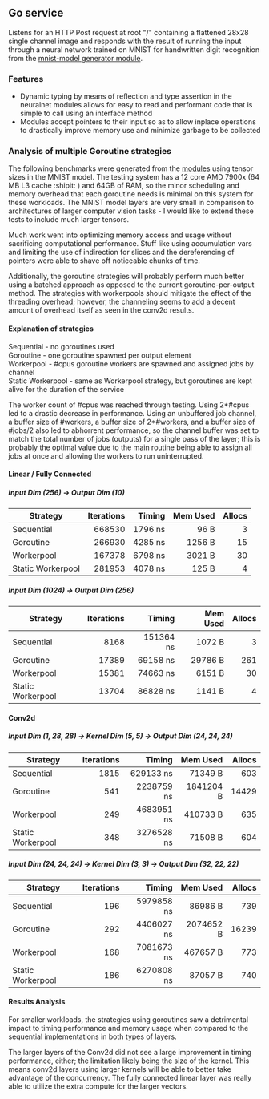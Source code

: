 ## Go service
Listens for an HTTP Post request at root "/" containing a flattened 28x28 single channel image and responds with the result of running the input through a neural network trained on MNIST for handwritten digit recognition from the [mnist-model generator module](../mnist-model-generator).

### Features
- Dynamic typing by means of reflection and type assertion in the neuralnet modules allows for easy to read and performant code that is simple to call using an interface method
- Modules accept pointers to their input so as to allow inplace operations to drastically improve memory use and minimize garbage to be collected

### Analysis of multiple Goroutine strategies
The following benchmarks were generated from the [modules](./neuralnet/module/) using tensor sizes in the MNIST model. The testing system has a 12 core AMD 7900x (64 MB L3 cache :shipit: ) and 64GB of RAM, so the minor scheduling and memory overhead that each goroutine needs is minimal on this system for these workloads. The MNIST model layers are very small in comparison to architectures of larger computer vision tasks - I would like to extend these tests to include much larger tensors.

Much work went into optimizing memory access and usage without sacrificing computational performance. Stuff like using accumulation vars and limiting the use of indirection for slices and the dereferencing of pointers were able to shave off noticeable chunks of time.

Additionally, the goroutine strategies will probably perform much better using a batched approach as opposed to the current goroutine-per-output method. The strategies with workerpools should mitigate the effect of the threading overhead; however, the channeling seems to add a decent amount of overhead itself as seen in the conv2d results.

#### Explanation of strategies
Sequential - no goroutines used\
Goroutine - one goroutine spawned per output element\
Workerpool - #cpus goroutine workers are spawned and assigned jobs by channel\
Static Workerpool - same as Workerpool strategy, but goroutines are kept alive for the duration of the service

The worker count of #cpus was reached through testing. Using 2*#cpus led to a drastic decrease in performance. Using an unbuffered job channel, a buffer size of #workers, a buffer size of 2*#workers, and a buffer size of #jobs/2 also led to abhorrent performance, so the channel buffer was set to match the total number of jobs (outputs) for a single pass of the layer; this is probably the optimal value due to the main routine being able to assign all jobs at once and allowing the workers to run uninterrupted.

#### Linear / Fully Connected
##### Input Dim (256) -> Output Dim (10)
| Strategy          | Iterations | Timing | Mem Used | Allocs |
| ----------------- | ---------: | -----: | -------: | -----: |
| Sequential        |    668530 | 1796 ns |     96 B |      3 |
| Goroutine         |    266930 | 4285 ns |   1256 B |     15 |
| Workerpool        |    167378 | 6798 ns |   3021 B |     30 |
| Static Workerpool |    281953 | 4078 ns |    125 B |      4 |

##### Input Dim (1024) -> Output Dim (256)
| Strategy          | Iterations | Timing | Mem Used | Allocs |
| ----------------- | ---------: | -----: | -------: | -----: |
| Sequential        |    8168 | 151364 ns |   1072 B |      3 |
| Goroutine         |   17389 |  69158 ns |  29786 B |    261 |
| Workerpool        |   15381 |  74663 ns |   6151 B |     30 |
| Static Workerpool |   13704 |  86828 ns |   1141 B |      4 |


#### Conv2d
##### Input Dim (1, 28, 28) -> Kernel Dim (5, 5) -> Output Dim (24, 24, 24)
| Strategy          | Iterations | Timing | Mem Used | Allocs |
| ----------------- | ---------: | -----: | -------: | -----: |
| Sequential        |   1815 |  629133 ns |  71349 B |    603 |
| Goroutine         |    541 | 2238759 ns | 1841204 B | 14429 |
| Workerpool        |    249 | 4683951 ns | 410733 B |    635 |
| Static Workerpool |    348 | 3276528 ns |  71508 B |    604 |

##### Input Dim (24, 24, 24) -> Kernel Dim (3, 3) -> Output Dim (32, 22, 22)
| Strategy          | Iterations | Timing | Mem Used | Allocs |
| ----------------- | ---------: | -----: | -------: | -----: |
| Sequential        |    196 | 5979858 ns |  86986 B |    739 |
| Goroutine         |    292 | 4406027 ns | 2074652 B | 16239 |
| Workerpool        |    168 | 7081673 ns | 467657 B |    773 |
| Static Workerpool |    186 | 6270808 ns |  87057 B |    740 |


#### Results Analysis
For smaller workloads, the strategies using goroutines saw a detrimental impact to timing performance and memory usage when compared to the sequential implementations in both types of layers.

The larger layers of the Conv2d did not see a large improvement in timing performance, either; the limitation likely being the size of the kernel. This means conv2d layers using larger kernels will be able to better take advantage of the concurrency. The fully connected linear layer was really able to utilize the extra compute for the larger vectors.
